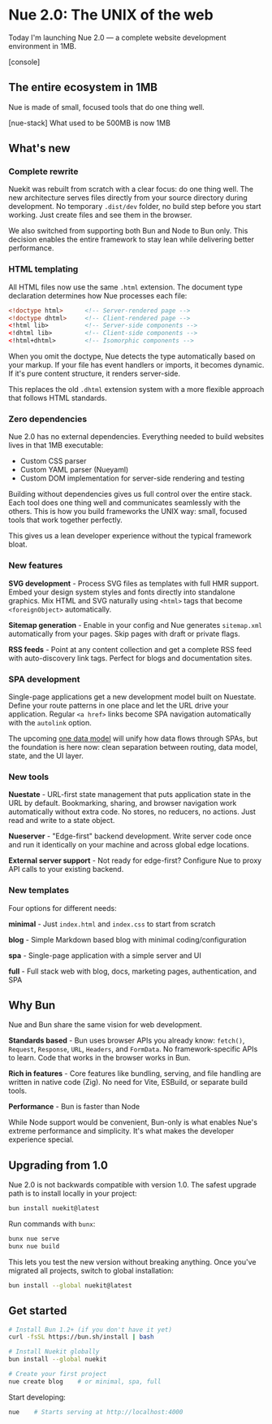 
# **Nue 2.0:** The UNIX of the web
Today I'm launching Nue 2.0 — a complete website development environment in 1MB.

[console]


## The entire ecosystem in 1MB
Nue is made of small, focused tools that do one thing well.

[nue-stack]
What used to be 500MB is now 1MB


## What's new

### Complete rewrite
Nuekit was rebuilt from scratch with a clear focus: do one thing well. The new architecture serves files directly from your source directory during development. No temporary `.dist/dev` folder, no build step before you start working. Just create files and see them in the browser.

We also switched from supporting both Bun and Node to Bun only. This decision enables the entire framework to stay lean while delivering better performance.


### HTML templating
All HTML files now use the same `.html` extension. The document type declaration determines how Nue processes each file:

```html
<!doctype html>      <!-- Server-rendered page -->
<!doctype dhtml>     <!-- Client-rendered page -->
<!html lib>          <!-- Server-side components -->
<!dhtml lib>         <!-- Client-side components -->
<!html+dhtml>        <!-- Isomorphic components -->
```

When you omit the doctype, Nue detects the type automatically based on your markup. If your file has event handlers or imports, it becomes dynamic. If it's pure content structure, it renders server-side.

This replaces the old `.dhtml` extension system with a more flexible approach that follows HTML standards.


### Zero dependencies
Nue 2.0 has no external dependencies. Everything needed to build websites lives in that 1MB executable:

- Custom CSS parser
- Custom YAML parser (Nueyaml)
- Custom DOM implementation for server-side rendering and testing

Building without dependencies gives us full control over the entire stack. Each tool does one thing well and communicates seamlessly with the others. This is how you build frameworks the UNIX way: small, focused tools that work together perfectly.

This gives us a lean developer experience without the typical framework bloat.


### New features

**SVG development** - Process SVG files as templates with full HMR support. Embed your design system styles and fonts directly into standalone graphics. Mix HTML and SVG naturally using `<html>` tags that become `<foreignObject>` automatically.

**Sitemap generation** - Enable in your config and Nue generates `sitemap.xml` automatically from your pages. Skip pages with draft or private flags.

**RSS feeds** - Point at any content collection and get a complete RSS feed with auto-discovery link tags. Perfect for blogs and documentation sites.


### SPA development
Single-page applications get a new development model built on Nuestate. Define your route patterns in one place and let the URL drive your application. Regular `<a href>` links become SPA navigation automatically with the `autolink` option.

The upcoming [one data model](one-data-model) will unify how data flows through SPAs, but the foundation is here now: clean separation between routing, data model, state, and the UI layer.


### New tools

**Nuestate** - URL-first state management that puts application state in the URL by default. Bookmarking, sharing, and browser navigation work automatically without extra code. No stores, no reducers, no actions. Just read and write to a state object.

**Nueserver** - "Edge-first" backend development. Write server code once and run it identically on your machine and across global edge locations.

**External server support** - Not ready for edge-first? Configure Nue to proxy API calls to your existing backend.


### New templates
Four options for different needs:

**minimal** - Just `index.html` and `index.css` to start from scratch

**blog** - Simple Markdown based blog with minimal coding/configuration

**spa** - Single-page application with a simple server and UI

**full** - Full stack web with blog, docs, marketing pages, authentication, and SPA


## Why Bun
Nue and Bun share the same vision for web development.

**Standards based** - Bun uses browser APIs you already know: `fetch()`, `Request`, `Response`, `URL`, `Headers`, and `FormData`. No framework-specific APIs to learn. Code that works in the browser works in Bun.

**Rich in features** - Core features like bundling, serving, and file handling are written in native code (Zig). No need for Vite, ESBuild, or separate build tools.

**Performance** - Bun is faster than Node

While Node support would be convenient, Bun-only is what enables Nue's extreme performance and simplicity. It's what makes the developer experience special.


## Upgrading from 1.0
Nue 2.0 is not backwards compatible with version 1.0. The safest upgrade path is to install locally in your project:

```bash
bun install nuekit@latest
```

Run commands with `bunx`:

```bash
bunx nue serve
bunx nue build
```

This lets you test the new version without breaking anything. Once you've migrated all projects, switch to global installation:

```bash
bun install --global nuekit@latest
```

## Get started

```bash
# Install Bun 1.2+ (if you don't have it yet)
curl -fsSL https://bun.sh/install | bash

# Install Nuekit globally
bun install --global nuekit

# Create your first project
nue create blog    # or minimal, spa, full
```

Start developing:

```bash
nue    # Starts serving at http://localhost:4000
```